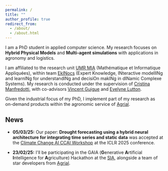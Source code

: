 ```yaml
---
permalink: /
title: ""
author_profile: true
redirect_from: 
  - /about/
  - /about.html
---
```


I am a PhD student in applied computer science. My research focuses on **Hybrid Physical Models** and **Multi-agent simulations** with applications in agronomy and logistics. 

I am affiliated to the research unit [UMR MIA](https://mia-ps.inrae.fr/) (Mathématique et Informatique Appliquées), within team [EkINocs](https://mia-ps.inrae.fr/ekinocs) (Expert Knowledge, INteractive modellINg and learnINg for understandINg and decisiOn makINg in dINamic Complexe Systems). My research is conducted under the supervision of [Cristina Manfredotti](https://mia-ps.inrae.fr/cristina-manfredotti), with co-advisors [Vincent Guigue](https://vguigue.github.io/) and [Evelyne Lutton](http://evelyne.lutton.free.fr/).

Given the industrial focus of my PhD, I implement part of my research as on-demand products within the agronomic service of [Agrial](https://www.agrial.com/en/).

News
------
- **05/03/25:** Our paper: **Drought forecasting using a hybrid neural architecture for integrating time series and static data** was accepted at the [Climate Change AI CCAI Workshop](https://www.climatechange.ai/events/iclr2025) at the ICLR 2025 conference.

- **23/02/25:** I'll be participating in the GAIA (**G**enerative **A**rtificial **I**ntelligence for **A**griculture) Hackathon at the [SIA](https://www.salon-agriculture.com/), alongside a team of star developers from [Agrial](https://www.agrial.com/en/).

<!---
TODO: General Clean !!! The repository is a mess regarding my needs
--->




